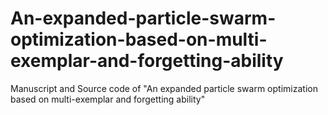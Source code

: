 # An-expanded-particle-swarm-optimization-based-on-multi-exemplar-and-forgetting-ability
Manuscript and Source code of "An expanded particle swarm optimization based on multi-exemplar and forgetting ability"
